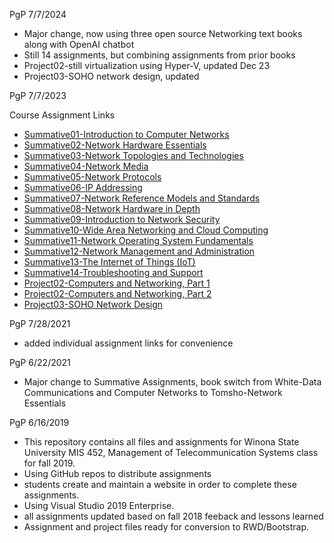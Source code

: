PgP 7/7/2024
* Major change, now using three open source Networking text books along with OpenAI chatbot
* Still 14 assignments, but combining assignments from prior books
* Project02-still virtualization using Hyper-V, updated Dec 23
* Project03-SOHO network design, updated

PgP 7/7/2023

Course Assignment Links
* <a href="https://eprof1.github.io/MIS452/Summative01/Summative01.html" target="_blank">Summative01-Introduction to Computer Networks</a>
* <a href="https://eprof1.github.io/MIS452/Summative02/Summative02.html" target="_blank">Summative02-Network Hardware Essentials</a>
* <a href="https://eprof1.github.io/MIS452/Summative03/Summative03.html" target="_blank">Summative03-Network Topologies and Technologies</a>
* <a href="https://eprof1.github.io/MIS452/Summative04/Summative04.html" target="_blank">Summative04-Network Media</a>
* <a href="https://eprof1.github.io/MIS452/Summative05/Summative05.html" target="_blank">Summative05-Network Protocols</a>
* <a href="https://eprof1.github.io/MIS452/Summative06/Summative06.html" target="_blank">Summative06-IP Addressing</a>
* <a href="https://eprof1.github.io/MIS452/Summative07/Summative07.html" target="_blank">Summative07-Network Reference Models and Standards</a>
* <a href="https://eprof1.github.io/MIS452/Summative08/Summative08.html" target="_blank">Summative08-Network Hardware in Depth</a>
* <a href="https://eprof1.github.io/MIS452/Summative09/Summative09.html" target="_blank">Summative09-Introduction to Network Security</a>
* <a href="https://eprof1.github.io/MIS452/Summative10/Summative10.html" target="_blank">Summative10-Wide Area Networking and Cloud Computing</a>
* <a href="https://eprof1.github.io/MIS452/Summative11/Summative11.html" target="_blank">Summative11-Network Operating System Fundamentals</a>
* <a href="https://eprof1.github.io/MIS452/Summative12/Summative12.html" target="_blank">Summative12-Network Management and Administration</a>
* <a href="https://eprof1.github.io/MIS452/Summative13/Summative13.html" target="_blank">Summative13-The Internet of Things (IoT)</a>
* <a href="https://eprof1.github.io/MIS452/Summative14/Summative14.html" target="_blank">Summative14-Troubleshooting and Support</a>
* <a href="https://eprof1.github.io/MIS452/Project02/Project2_1.html" target="_blank">Project02-Computers and Networking, Part 1</a>
* <a href="https://eprof1.github.io/MIS452/Project02/Project2_2.html" target="_blank">Project02-Computers and Networking, Part 2</a>
* <a href="https://eprof1.github.io/MIS452/Project03/Project3Report.html" target="_blank">Project03-SOHO Network Design</a>

PgP 7/28/2021
* added individual assignment links for convenience

PgP 6/22/2021
* Major change to Summative Assignments, book switch from 
 White-Data Communications and Computer Networks to
 Tomsho-Network Essentials

PgP 6/16/2019

   * This repository contains all files and assignments for Winona State University MIS 452, Management of Telecommunication Systems class for fall 2019.
   * Using GitHub repos to distribute assignments
   * students create and maintain a website in order to complete these assignments.
   * Using Visual Studio 2019 Enterprise.
   * all assignments updated based on fall 2018 feeback and lessons learned
   * Assignment and project files ready for conversion to RWD/Bootstrap. 